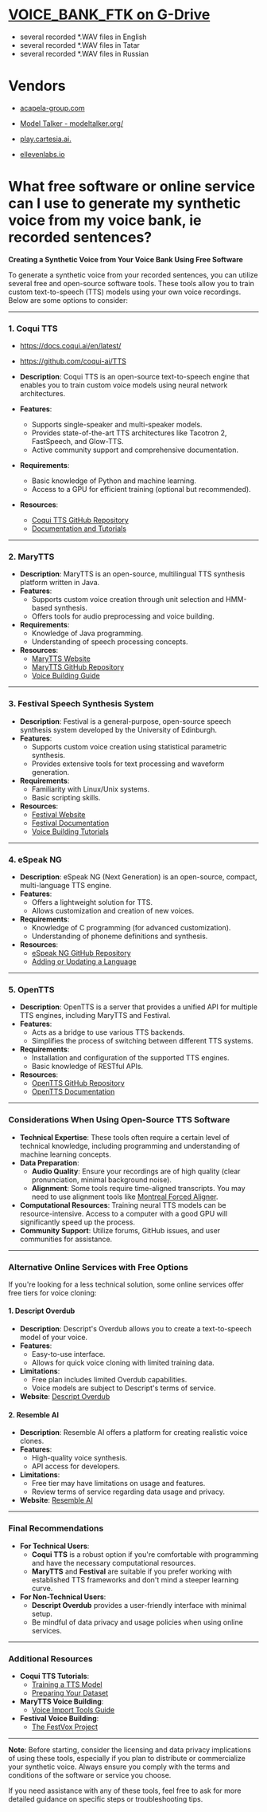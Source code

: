 # [VOICE_BANK_FTK on G-Drive](https://drive.google.com/drive/folders/116i8Tv5if7SuHrXSBO6avX4Uj1ZuZ4z7?usp=drive_link)

- several recorded *.WAV files in English
- several recorded *.WAV files in  Tatar
- several recorded *.WAV files in Russian



# Vendors
* [acapela-group.com](https://www.acapela-group.com/voices/voice-banking/)
* [Model Talker - modeltalker.org/](https://www.modeltalker.org/)

* [play.cartesia.ai.](https://play.cartesia.ai.)
* [ellevenlabs.io](https://ellevenlabs.io)
  
# What free software or online service can I use to generate my synthetic voice from my voice bank, ie recorded sentences?

**Creating a Synthetic Voice from Your Voice Bank Using Free Software**

To generate a synthetic voice from your recorded sentences, you can utilize several free and open-source software tools. These tools allow you to train custom text-to-speech (TTS) models using your own voice recordings. Below are some options to consider:

---

### **1. Coqui TTS**

- https://docs.coqui.ai/en/latest/
- https://github.com/coqui-ai/TTS
  
- **Description**: Coqui TTS is an open-source text-to-speech engine that enables you to train custom voice models using neural network architectures.
- **Features**:
  - Supports single-speaker and multi-speaker models.
  - Provides state-of-the-art TTS architectures like Tacotron 2, FastSpeech, and Glow-TTS.
  - Active community support and comprehensive documentation.
- **Requirements**:
  - Basic knowledge of Python and machine learning.
  - Access to a GPU for efficient training (optional but recommended).
- **Resources**:
  - [Coqui TTS GitHub Repository](https://github.com/coqui-ai/TTS)
  - [Documentation and Tutorials](https://tts.readthedocs.io/en/latest/)

---

### **2. MaryTTS**

- **Description**: MaryTTS is an open-source, multilingual TTS synthesis platform written in Java.
- **Features**:
  - Supports custom voice creation through unit selection and HMM-based synthesis.
  - Offers tools for audio preprocessing and voice building.
- **Requirements**:
  - Knowledge of Java programming.
  - Understanding of speech processing concepts.
- **Resources**:
  - [MaryTTS Website](https://mary.dfki.de/)
  - [MaryTTS GitHub Repository](https://github.com/marytts/marytts)
  - [Voice Building Guide](https://github.com/marytts/marytts/wiki/New-Voice#voicebuildingtutorial)

---

### **3. Festival Speech Synthesis System**

- **Description**: Festival is a general-purpose, open-source speech synthesis system developed by the University of Edinburgh.
- **Features**:
  - Supports custom voice creation using statistical parametric synthesis.
  - Provides extensive tools for text processing and waveform generation.
- **Requirements**:
  - Familiarity with Linux/Unix systems.
  - Basic scripting skills.
- **Resources**:
  - [Festival Website](http://www.cstr.ed.ac.uk/projects/festival/)
  - [Festival Documentation](http://festvox.org/docs/manual-2.5.0/festival_toc.html)
  - [Voice Building Tutorials](http://festvox.org/festvox/)

---

### **4. eSpeak NG**

- **Description**: eSpeak NG (Next Generation) is an open-source, compact, multi-language TTS engine.
- **Features**:
  - Offers a lightweight solution for TTS.
  - Allows customization and creation of new voices.
- **Requirements**:
  - Knowledge of C programming (for advanced customization).
  - Understanding of phoneme definitions and synthesis.
- **Resources**:
  - [eSpeak NG GitHub Repository](https://github.com/espeak-ng/espeak-ng)
  - [Adding or Updating a Language](https://github.com/espeak-ng/espeak-ng/blob/master/docs/languages.md)

---

### **5. OpenTTS**

- **Description**: OpenTTS is a server that provides a unified API for multiple TTS engines, including MaryTTS and Festival.
- **Features**:
  - Acts as a bridge to use various TTS backends.
  - Simplifies the process of switching between different TTS systems.
- **Requirements**:
  - Installation and configuration of the supported TTS engines.
  - Basic knowledge of RESTful APIs.
- **Resources**:
  - [OpenTTS GitHub Repository](https://github.com/synesthesiam/opentts)
  - [OpenTTS Documentation](https://opentts.readthedocs.io/en/latest/)

---

### **Considerations When Using Open-Source TTS Software**

- **Technical Expertise**: These tools often require a certain level of technical knowledge, including programming and understanding of machine learning concepts.
- **Data Preparation**:
  - **Audio Quality**: Ensure your recordings are of high quality (clear pronunciation, minimal background noise).
  - **Alignment**: Some tools require time-aligned transcripts. You may need to use alignment tools like [Montreal Forced Aligner](https://montreal-forced-aligner.readthedocs.io/en/latest/).
- **Computational Resources**: Training neural TTS models can be resource-intensive. Access to a computer with a good GPU will significantly speed up the process.
- **Community Support**: Utilize forums, GitHub issues, and user communities for assistance.

---

### **Alternative Online Services with Free Options**

If you're looking for a less technical solution, some online services offer free tiers for voice cloning:

#### **1. Descript Overdub**

- **Description**: Descript's Overdub allows you to create a text-to-speech model of your voice.
- **Features**:
  - Easy-to-use interface.
  - Allows for quick voice cloning with limited training data.
- **Limitations**:
  - Free plan includes limited Overdub capabilities.
  - Voice models are subject to Descript's terms of service.
- **Website**: [Descript Overdub](https://www.descript.com/overdub)

#### **2. Resemble AI**

- **Description**: Resemble AI offers a platform for creating realistic voice clones.
- **Features**:
  - High-quality voice synthesis.
  - API access for developers.
- **Limitations**:
  - Free tier may have limitations on usage and features.
  - Review terms of service regarding data usage and privacy.
- **Website**: [Resemble AI](https://www.resemble.ai/)

---

### **Final Recommendations**

- **For Technical Users**:
  - **Coqui TTS** is a robust option if you're comfortable with programming and have the necessary computational resources.
  - **MaryTTS** and **Festival** are suitable if you prefer working with established TTS frameworks and don't mind a steeper learning curve.
- **For Non-Technical Users**:
  - **Descript Overdub** provides a user-friendly interface with minimal setup.
  - Be mindful of data privacy and usage policies when using online services.

---

### **Additional Resources**

- **Coqui TTS Tutorials**:
  - [Training a TTS Model](https://tts.readthedocs.io/en/latest/training_and_tuning.html)
  - [Preparing Your Dataset](https://tts.readthedocs.io/en/latest/data_prep.html)
- **MaryTTS Voice Building**:
  - [Voice Import Tools Guide](https://github.com/marytts/marytts/wiki/VoiceImportTools)
- **Festival Voice Building**:
  - [The FestVox Project](http://festvox.org/)

---

**Note**: Before starting, consider the licensing and data privacy implications of using these tools, especially if you plan to distribute or commercialize your synthetic voice. Always ensure you comply with the terms and conditions of the software or service you choose.

If you need assistance with any of these tools, feel free to ask for more detailed guidance on specific steps or troubleshooting tips.
